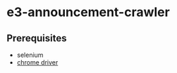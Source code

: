 # e3-announcement-crawler

## Prerequisites
* selenium
* [chrome driver](http://chromedriver.chromium.org/)
